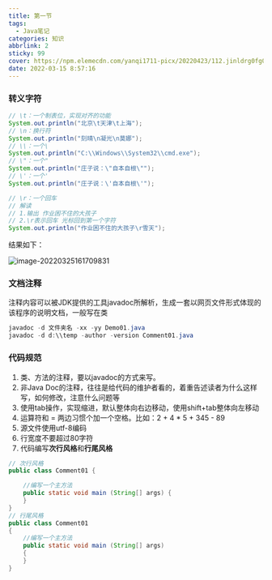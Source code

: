 ```yaml
---
title: 第一节
tags:
  - Java笔记
categories: 知识
abbrlink: 2
sticky: 99
cover: https://npm.elemecdn.com/yanqi1711-picx/20220423/112.jinldrg0fg0.webp
date: 2022-03-15 8:57:16
---
```

### 转义字符

```java
// \t：一个制表位，实现对齐的功能
System.out.println("北京\t天津\t上海");
// \n：换行符
System.out.println("刻晴\n凝光\n莫娜");
// \\：一个\
System.out.println("C:\\Windows\\System32\\cmd.exe");
// \"：一个"
System.out.println("庄子说：\"自本自根\"");
// \'：一个'
System.out.println("庄子说：\'自本自根\'");

// \r：一个回车
// 解读
// 1.输出	作业困不住的大孩子
// 2.\r表示回车	光标回到第一个字符
System.out.println("作业困不住的大孩子\r雪天");
```

结果如下：

![image-20220325161709831](https://npm.elemecdn.com/yanqi1711-picx/20220423/image-20220325161709831.6uk1xvbvci40.webp)

### 文档注释

注释内容可以被JDK提供的工具javadoc所解析，生成一套以网页文件形式体现的该程序的说明文档，一般写在类

```java
javadoc -d 文件夹名 -xx -yy Demo01.java
javadoc -d d:\\temp -author -version Comment01.java
```

### 代码规范

1. 类、方法的注释，要以javadoc的方式来写。
2. 非Java Doc的注释，往往是给代码的维护者看的，着重告述读者为什么这样写，如何修改，注意什么问题等
3. 使用tab操作，实现缩进，默认整体向右边移动，使用shift+tab整体向左移动
4. 运算符和 = 两边习惯个加一个空格。比如：2 + 4 * 5 + 345 - 89
5. 源文件使用utf-8编码
6. 行宽度不要超过80字符
7. 代码编写**次行风格**和**行尾风格**

```java
// 次行风格
public class Comment01 {

    //编写一个主方法
    public static void main (String[] args) {
    }
}
// 行尾风格
public class Comment01
{
    //编写一个主方法
    public static void main (String[] args)
    {
    }
}
```
